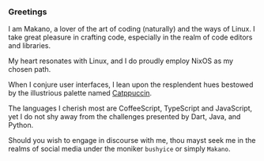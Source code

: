 ### Greetings

I am Makano, a lover of the art of coding (naturally) and the ways of Linux. I take great pleasure in crafting code, especially in the realm of code editors and libraries.

My heart resonates with Linux, and I do proudly employ NixOS as my chosen path. 

When I conjure user interfaces, I lean upon the resplendent hues bestowed by the illustrious palette named [Catppuccin](https://github.com/catppuccin).

The languages I cherish most are CoffeeScript, TypeScript and JavaScript, yet I do not shy away from the challenges presented by Dart, Java, and Python.

Should you wish to engage in discourse with me, thou mayst seek me in the realms of social media under the moniker `bushyice` or simply `Makano`.
